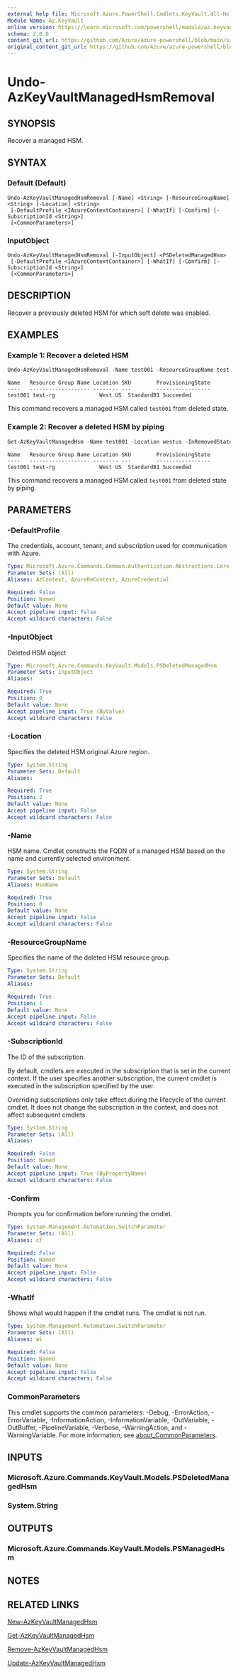 ```yaml
---
external help file: Microsoft.Azure.PowerShell.Cmdlets.KeyVault.dll-Help.xml
Module Name: Az.KeyVault
online version: https://learn.microsoft.com/powershell/module/az.keyvault/undo-azkeyvaultmanagedhsmremoval
schema: 2.0.0
content_git_url: https://github.com/Azure/azure-powershell/blob/main/src/KeyVault/KeyVault/help/Undo-AzKeyVaultManagedHsmRemoval.md
original_content_git_url: https://github.com/Azure/azure-powershell/blob/main/src/KeyVault/KeyVault/help/Undo-AzKeyVaultManagedHsmRemoval.md
---
```


# Undo-AzKeyVaultManagedHsmRemoval

## SYNOPSIS
Recover a managed HSM.

## SYNTAX

### Default (Default)
```
Undo-AzKeyVaultManagedHsmRemoval [-Name] <String> [-ResourceGroupName] <String> [-Location] <String>
 [-DefaultProfile <IAzureContextContainer>] [-WhatIf] [-Confirm] [-SubscriptionId <String>]
 [<CommonParameters>]
```

### InputObject
```
Undo-AzKeyVaultManagedHsmRemoval [-InputObject] <PSDeletedManagedHsm>
 [-DefaultProfile <IAzureContextContainer>] [-WhatIf] [-Confirm] [-SubscriptionId <String>]
 [<CommonParameters>]
```

## DESCRIPTION
Recover a previously deleted HSM for which soft delete was enabled.

## EXAMPLES

### Example 1: Recover a deleted HSM
```powershell
Undo-AzKeyVaultManagedHsmRemoval -Name test001 -ResourceGroupName test-rg -Location westus
```

```output
Name   Resource Group Name Location SKU        ProvisioningState
----   ------------------- -------- ---        -----------------
test001 test-rg              West US  StandardB1 Succeeded
```

This command recovers a managed HSM called `test001` from deleted state.

### Example 2: Recover a deleted HSM by piping
```powershell
Get-AzKeyVaultManagedHsm -Name test001 -Location westus -InRemovedState | Undo-AzKeyVaultManagedHsmRemoval
```

```output
Name   Resource Group Name Location SKU        ProvisioningState
----   ------------------- -------- ---        -----------------
test001 test-rg              West US  StandardB1 Succeeded
```

This command recovers a managed HSM called `test001` from deleted state by piping.

## PARAMETERS

### -DefaultProfile
The credentials, account, tenant, and subscription used for communication with Azure.

```yaml
Type: Microsoft.Azure.Commands.Common.Authentication.Abstractions.Core.IAzureContextContainer
Parameter Sets: (All)
Aliases: AzContext, AzureRmContext, AzureCredential

Required: False
Position: Named
Default value: None
Accept pipeline input: False
Accept wildcard characters: False
```

### -InputObject
Deleted HSM object

```yaml
Type: Microsoft.Azure.Commands.KeyVault.Models.PSDeletedManagedHsm
Parameter Sets: InputObject
Aliases:

Required: True
Position: 0
Default value: None
Accept pipeline input: True (ByValue)
Accept wildcard characters: False
```

### -Location
Specifies the deleted HSM original Azure region.

```yaml
Type: System.String
Parameter Sets: Default
Aliases:

Required: True
Position: 2
Default value: None
Accept pipeline input: False
Accept wildcard characters: False
```

### -Name
HSM name.
Cmdlet constructs the FQDN of a managed HSM based on the name and currently selected environment.

```yaml
Type: System.String
Parameter Sets: Default
Aliases: HsmName

Required: True
Position: 0
Default value: None
Accept pipeline input: False
Accept wildcard characters: False
```

### -ResourceGroupName
Specifies the name of the deleted HSM resource group.

```yaml
Type: System.String
Parameter Sets: Default
Aliases:

Required: True
Position: 1
Default value: None
Accept pipeline input: False
Accept wildcard characters: False
```

### -SubscriptionId
The ID of the subscription.

By default, cmdlets are executed in the subscription that is set in the current context.
If the user specifies another subscription, the current cmdlet is executed in the subscription specified by the user.

Overriding subscriptions only take effect during the lifecycle of the current cmdlet.
It does not change the subscription in the context, and does not affect subsequent cmdlets.

```yaml
Type: System.String
Parameter Sets: (All)
Aliases:

Required: False
Position: Named
Default value: None
Accept pipeline input: True (ByPropertyName)
Accept wildcard characters: False
```

### -Confirm
Prompts you for confirmation before running the cmdlet.

```yaml
Type: System.Management.Automation.SwitchParameter
Parameter Sets: (All)
Aliases: cf

Required: False
Position: Named
Default value: None
Accept pipeline input: False
Accept wildcard characters: False
```

### -WhatIf
Shows what would happen if the cmdlet runs.
The cmdlet is not run.

```yaml
Type: System.Management.Automation.SwitchParameter
Parameter Sets: (All)
Aliases: wi

Required: False
Position: Named
Default value: None
Accept pipeline input: False
Accept wildcard characters: False
```

### CommonParameters
This cmdlet supports the common parameters: -Debug, -ErrorAction, -ErrorVariable, -InformationAction, -InformationVariable, -OutVariable, -OutBuffer, -PipelineVariable, -Verbose, -WarningAction, and -WarningVariable. For more information, see [about_CommonParameters](http://go.microsoft.com/fwlink/?LinkID=113216).

## INPUTS

### Microsoft.Azure.Commands.KeyVault.Models.PSDeletedManagedHsm

### System.String

## OUTPUTS

### Microsoft.Azure.Commands.KeyVault.Models.PSManagedHsm

## NOTES

## RELATED LINKS

[New-AzKeyVaultManagedHsm](./New-AzKeyVaultManagedHsm.md)

[Get-AzKeyVaultManagedHsm](./Get-AzKeyVaultManagedHsm.md)

[Remove-AzKeyVaultManagedHsm](./Remove-AzKeyVaultManagedHsm.md)

[Update-AzKeyVaultManagedHsm](./Update-AzKeyVaultManagedHsm.md)

